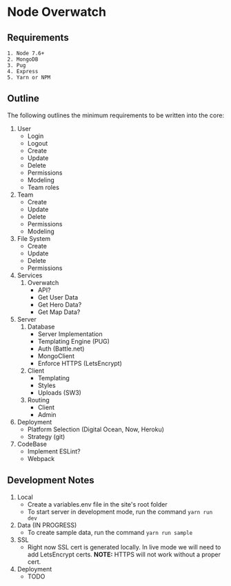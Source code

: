 # Node Overwatch
## Requirements
	1. Node 7.6+
	2. MongoDB
	3. Pug
	4. Express
	5. Yarn or NPM

## Outline
The following outlines the minimum requirements to be written into the core:
1. User
	* Login
	* Logout
	* Create
	* Update
	* Delete
	* Permissions
	* Modeling
	* Team roles
2. Team
	* Create
	* Update
	* Delete
	* Permissions
	* Modeling
3. File System
	* Create
	* Update
	* Delete
	* Permissions
4. Services
	1. Overwatch
		* API?
		* Get User Data
		* Get Hero Data?
		* Get Map Data?
5. Server
	1. Database
		* Server Implementation
		* Templating Engine (PUG)
		* Auth (Battle.net)
		* MongoClient
		* Enforce HTTPS (LetsEncrypt)
	2. Client
		* Templating
		* Styles
		* Uploads (SW3)
	3. Routing
		* Client
		* Admin
6. Deployment
	* Platform Selection (Digital Ocean, Now, Heroku)
	* Strategy (git)
7. CodeBase
	* Implement ESLint?
	* Webpack

## Development Notes
1. Local
	* Create a variables.env file in the site's root folder
	* To start server in development mode, run the command `yarn run dev`
2. Data (IN PROGRESS)
	* To create sample data, run the command `yarn run sample`
3. SSL
	* Right now SSL cert is generated locally. In live mode we will need to add LetsEncrypt certs. __NOTE:__ HTTPS will not work without a proper cert.
4. Deployment
	* TODO




	